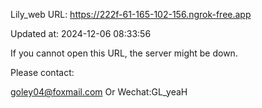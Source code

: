 Lily_web URL: https://222f-61-165-102-156.ngrok-free.app

Updated at: 2024-12-06 08:33:56

If you cannot open this URL, the server might be down.

Please contact: 

goley04@foxmail.com Or Wechat:GL_yeaH